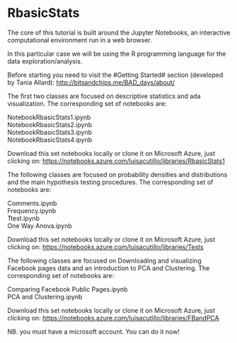 # RbasicStats
The core of this tutorial is built around the Jupyter Notebooks, an interactive computational environment run in a web browser.

In this particular case we will be using the R programming language for the data exploration/analysis.

Before starting you need to visit the #Getting Started# section (developed by Tania Allard):
http://bitsandchips.me/BAD_days/about/

The first two classes are focused on descriptive statistics and ada visualization. The corresponding set of notebooks are: <br>

NotebookRbasicStats1.ipynb <br>
NotebookRbasicStats2.ipynb <br>
NotebookRbasicStats3.ipynb <br>
NotebookRbasicStats4.ipynb <br>


Download this set notebooks locally or clone it on Microsoft Azure, just clicking on:
https://notebooks.azure.com/luisacutillo/libraries/RbasicStats1

The following classes are focused on probability densities and distributions and the main hypothesis testing procedures. The corresponding set of notebooks are:<br>

Comments.ipynb <br>
Frequency.ipynb <br>
Ttest.ipynb <br>
One Way Anova.ipynb <br>

Download this set notebooks locally or clone it on Microsoft Azure, just clicking on:
https://notebooks.azure.com/luisacutillo/libraries/Tests


The following classes are focused on Downloading and visualizing Facebook pages data and an introduction to PCA and Clustering. The corresponding set of notebooks are:

Comparing Facebook Public Pages.ipynb	
PCA and Clustering.ipynb

Download this set notebooks locally or clone it on Microsoft Azure, just clicking on: https://notebooks.azure.com/luisacutillo/libraries/FBandPCA

NB. you must have a microsoft account. You can do it now!


